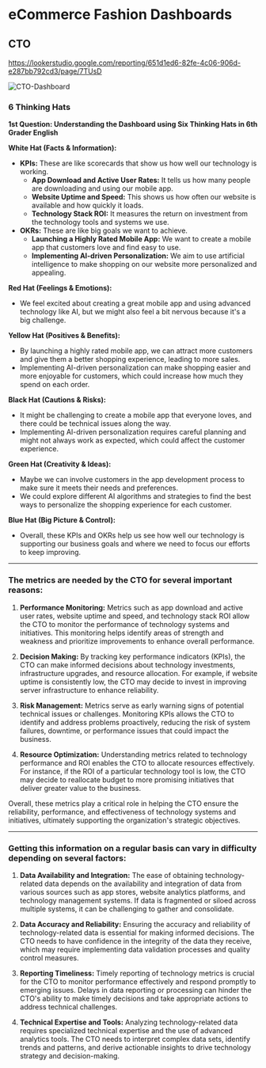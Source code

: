 # eCommerce Fashion Dashboards

## CTO
https://lookerstudio.google.com/reporting/651d1ed6-82fe-4c06-906d-e287bb792cd3/page/7TUsD

![CTO-Dashboard](https://github.com/Dillipmeher/E-commerce_Fashion_Project-Looker_Studio/assets/143451788/a4e44928-21b8-4121-85fb-c77df448a4b3)




### 6 Thinking Hats

**1st Question: Understanding the Dashboard using Six Thinking Hats in 6th Grader English**

**White Hat (Facts & Information):**
- **KPIs:** These are like scorecards that show us how well our technology is working.
  - **App Download and Active User Rates:** It tells us how many people are downloading and using our mobile app.
  - **Website Uptime and Speed:** This shows us how often our website is available and how quickly it loads.
  - **Technology Stack ROI:** It measures the return on investment from the technology tools and systems we use.
- **OKRs:** These are like big goals we want to achieve.
  - **Launching a Highly Rated Mobile App:** We want to create a mobile app that customers love and find easy to use.
  - **Implementing AI-driven Personalization:** We aim to use artificial intelligence to make shopping on our website more personalized and appealing.

**Red Hat (Feelings & Emotions):**
- We feel excited about creating a great mobile app and using advanced technology like AI, but we might also feel a bit nervous because it's a big challenge.

**Yellow Hat (Positives & Benefits):**
- By launching a highly rated mobile app, we can attract more customers and give them a better shopping experience, leading to more sales.
- Implementing AI-driven personalization can make shopping easier and more enjoyable for customers, which could increase how much they spend on each order.

**Black Hat (Cautions & Risks):**
- It might be challenging to create a mobile app that everyone loves, and there could be technical issues along the way.
- Implementing AI-driven personalization requires careful planning and might not always work as expected, which could affect the customer experience.

**Green Hat (Creativity & Ideas):**
- Maybe we can involve customers in the app development process to make sure it meets their needs and preferences.
- We could explore different AI algorithms and strategies to find the best ways to personalize the shopping experience for each customer.

**Blue Hat (Big Picture & Control):**
- Overall, these KPIs and OKRs help us see how well our technology is supporting our business goals and where we need to focus our efforts to keep improving.

---

### The metrics are needed by the CTO for several important reasons:


1. **Performance Monitoring:** Metrics such as app download and active user rates, website uptime and speed, and technology stack ROI allow the CTO to monitor the performance of technology systems and initiatives. This monitoring helps identify areas of strength and weakness and prioritize improvements to enhance overall performance.

2. **Decision Making:** By tracking key performance indicators (KPIs), the CTO can make informed decisions about technology investments, infrastructure upgrades, and resource allocation. For example, if website uptime is consistently low, the CTO may decide to invest in improving server infrastructure to enhance reliability.

3. **Risk Management:** Metrics serve as early warning signs of potential technical issues or challenges. Monitoring KPIs allows the CTO to identify and address problems proactively, reducing the risk of system failures, downtime, or performance issues that could impact the business.

4. **Resource Optimization:** Understanding metrics related to technology performance and ROI enables the CTO to allocate resources effectively. For instance, if the ROI of a particular technology tool is low, the CTO may decide to reallocate budget to more promising initiatives that deliver greater value to the business.

Overall, these metrics play a critical role in helping the CTO ensure the reliability, performance, and effectiveness of technology systems and initiatives, ultimately supporting the organization's strategic objectives.

---

### Getting this information on a regular basis can vary in difficulty depending on several factors:


1. **Data Availability and Integration:** The ease of obtaining technology-related data depends on the availability and integration of data from various sources such as app stores, website analytics platforms, and technology management systems. If data is fragmented or siloed across multiple systems, it can be challenging to gather and consolidate.

2. **Data Accuracy and Reliability:** Ensuring the accuracy and reliability of technology-related data is essential for making informed decisions. The CTO needs to have confidence in the integrity of the data they receive, which may require implementing data validation processes and quality control measures.

3. **Reporting Timeliness:** Timely reporting of technology metrics is crucial for the CTO to monitor performance effectively and respond promptly to emerging issues. Delays in data reporting or processing can hinder the CTO's ability to make timely decisions and take appropriate actions to address technical challenges.

4. **Technical Expertise and Tools:** Analyzing technology-related data requires specialized technical expertise and the use of advanced analytics tools. The CTO needs to interpret complex data sets, identify trends and patterns, and derive actionable insights to drive technology strategy and decision-making.












